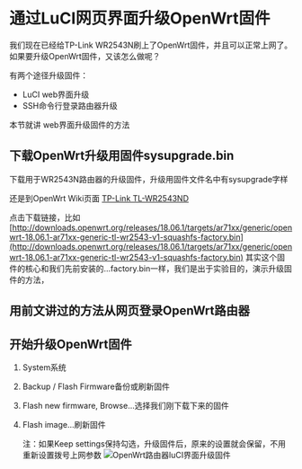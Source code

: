 通过LuCI网页界面升级OpenWrt固件
===========================

我们现在已经给TP-Link WR2543N刷上了OpenWrt固件，并且可以正常上网了。如果要升级OpenWrt固件，又该怎么做呢？

有两个途径升级固件：

- LuCI web界面升级
- SSH命令行登录路由器升级

本节就讲 web界面升级固件的方法

下载OpenWrt升级用固件sysupgrade.bin
--------

下载用于WR2543N路由器的升级固件，升级用固件文件名中有sysupgrade字样

还是到OpenWrt Wiki页面 [TP-Link TL-WR2543ND](https://openwrt.org/toh/tp-link/tl-wr2543nd)

点击下载链接，比如 [http://downloads.openwrt.org/releases/18.06.1/targets/ar71xx/generic/openwrt-18.06.1-ar71xx-generic-tl-wr2543-v1-squashfs-factory.bin](http://downloads.openwrt.org/releases/18.06.1/targets/ar71xx/generic/openwrt-18.06.1-ar71xx-generic-tl-wr2543-v1-squashfs-factory.bin) 
其实这个固件的核心和我们先前安装的...factory.bin一样，我们是出于实验目的，演示升级固件的方法，

用前文讲过的方法从网页登录OpenWrt路由器
--------

开始升级OpenWrt固件
--------

1. System系统
2. Backup / Flash Firmware备份或刷新固件
3. Flash new firmware, Browse...选择我们刚下载下来的固件
4. Flash image...刷新固件  

    注：如果Keep settings保持勾选，升级固件后，原来的设置就会保留，不用重新设置拨号上网参数
![OpenWrt路由器luCI界面升级固件](images/2.6.luci-sysupgrade.png)